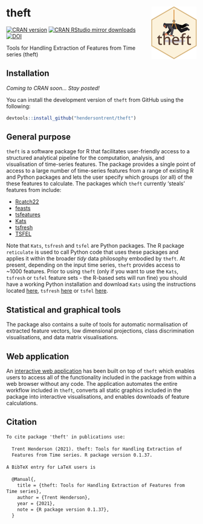 
# theft <img src="man/figures/logo.png" align="right" width="120" />

[![CRAN
version](http://www.r-pkg.org/badges/version/catch22)](http://www.r-pkg.org/pkg/theft)
[![CRAN RStudio mirror
downloads](http://cranlogs.r-pkg.org/badges/catch22)](http://www.r-pkg.org/pkg/theft)
[![DOI](https://zenodo.org/badge/351259952.svg)](https://zenodo.org/badge/latestdoi/351259952)

Tools for Handling Extraction of Features from Time series (theft)

## Installation

*Coming to CRAN soon… Stay posted!*

You can install the development version of `theft` from GitHub using the
following:

``` r
devtools::install_github("hendersontrent/theft")
```

## General purpose

`theft` is a software package for R that facilitates user-friendly
access to a structured analytical pipeline for the computation,
analysis, and visualisation of time-series features. The package
provides a single point of access to a large number of time-series
features from a range of existing R and Python packages and lets the
user specify which groups (or all) of the these features to calculate.
The packages which `theft` currently ‘steals’ features from include:

-   [Rcatch22](https://github.com/hendersontrent/Rcatch22)
-   [feasts](https://feasts.tidyverts.org)
-   [tsfeatures](https://github.com/robjhyndman/tsfeatures)
-   [Kats](https://facebookresearch.github.io/Kats/)
-   [tsfresh](https://tsfresh.com)
-   [TSFEL](https://tsfel.readthedocs.io/en/latest/)

Note that `Kats`, `tsfresh` and `tsfel` are Python packages. The R
package `reticulate` is used to call Python code that uses these
packages and applies it within the broader *tidy* data philosophy
embodied by `theft`. At present, depending on the input time series,
`theft` provides access to \~1000 features. Prior to using `theft` (only
if you want to use the `Kats`, `tsfresh` or `tsfel` feature sets - the
R-based sets will run fine) you should have a working Python
installation and download `Kats` using the instructions located
[here](https://facebookresearch.github.io/Kats/), `tsfresh`
[here](https://tsfresh.com) or `tsfel`
[here](https://github.com/fraunhoferportugal/tsfel).

## Statistical and graphical tools

The package also contains a suite of tools for automatic normalisation
of extracted feature vectors, low dimensional projections, class
discrimination visualisations, and data matrix visualisations.

## Web application

An [interactive web
application](https://dynamicsandneuralsystems.shinyapps.io/timeseriesfeaturevis/)
has been built on top of `theft` which enables users to access all of
the functionality included in the package from within a web browser
without any code. The application automates the entire workflow included
in `theft`, converts all static graphics included in the package into
interactive visualisations, and enables downloads of feature
calculations.

## Citation


    To cite package 'theft' in publications use:

      Trent Henderson (2021). theft: Tools for Handling Extraction of
      Features from Time series. R package version 0.1.37.

    A BibTeX entry for LaTeX users is

      @Manual{,
        title = {theft: Tools for Handling Extraction of Features from Time series},
        author = {Trent Henderson},
        year = {2021},
        note = {R package version 0.1.37},
      }
